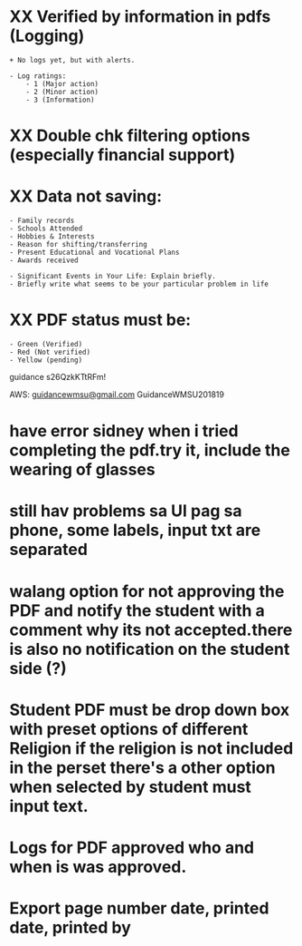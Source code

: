 # XX Verified by information in pdfs (Logging)
    + No logs yet, but with alerts.

    - Log ratings:
        - 1 (Major action)
        - 2 (Minor action)
        - 3 (Information)

# XX Double chk filtering options (especially financial support)

# XX Data not saving:
    - Family records
    - Schools Attended
    - Hobbies & Interests
    - Reason for shifting/transferring
    - Present Educational and Vocational Plans
    - Awards received

    - Significant Events in Your Life: Explain briefly.
    - Briefly write what seems to be your particular problem in life

# XX PDF status must be:
    - Green (Verified)
    - Red (Not verified)
    - Yellow (pending)


guidance
s26QzkKTtRFm!


AWS:
    guidancewmsu@gmail.com
    GuidanceWMSU201819
















# have error sidney when i tried completing the pdf.try it, include the wearing of glasses

# still hav problems sa UI pag sa phone, some labels, input txt are separated

# walang option for not approving the PDF and notify the student with a comment why its not accepted.there is also no notification on the student side (?)

# Student PDF must be drop down box with preset options of different Religion if the religion is not included in the perset there's a other option when selected by student must input text.

# Logs for PDF approved who and when is was approved.

# Export page number date, printed date, printed by
